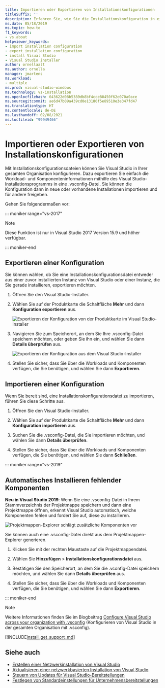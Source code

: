 ```yaml
---
title: Importieren oder Exportieren von Installationskonfigurationen
titleSuffix: ''
description: Erfahren Sie, wie Sie die Installationskonfiguration in eine Datei vom Typ „.vsconfig“ exportieren, für andere Benutzer freigeben und zum Klonen importieren.
ms.date: 05/18/2019
ms.topic: how-to
f1_keywords:
- vs.about
helpviewer_keywords:
- import installation configuration
- export installation configuration
- install Visual Studio
- Visual Studio installer
author: ornellaalt
ms.author: ornella
manager: jmartens
ms.workload:
- multiple
ms.prod: visual-studio-windows
ms.technology: vs-installation
ms.openlocfilehash: 043622d08b5389db8bf4cce80450f62c070a0ace
ms.sourcegitcommit: ae6d47b09a439cd0e13180f5e89510e3e347fd47
ms.translationtype: HT
ms.contentlocale: de-DE
ms.lasthandoff: 02/08/2021
ms.locfileid: "99949466"
---
```

# <a name="import-or-export-installation-configurations"></a>Importieren oder Exportieren von Installationskonfigurationen

Mit Installationskonfigurationsdateien können Sie Visual Studio in Ihrer gesamten Organisation konfigurieren. Dazu exportieren Sie einfach die Workload- und Komponenteninformationen mithilfe des Visual Studio-Installationsprogramms in eine .vsconfig-Datei. Sie können die Konfiguration dann in neue oder vorhandene Installationen importieren und für andere freigeben.

Gehen Sie folgendermaßen vor:

::: moniker range="vs-2017"

> [!NOTE]
> Diese Funktion ist nur in Visual Studio 2017 Version 15.9 und höher verfügbar.

::: moniker-end

## <a name="export-a-configuration"></a>Exportieren einer Konfiguration

Sie können wählen, ob Sie eine Installationskonfigurationsdatei entweder aus einer zuvor installierten Instanz von Visual Studio oder einer Instanz, die Sie gerade installieren, exportieren möchten.

1. Öffnen Sie den Visual Studio-Installer.

1. Wählen Sie auf der Produktkarte die Schaltfläche **Mehr** und dann **Konfiguration exportieren** aus.

   ![Exportieren der Konfiguration von der Produktkarte im Visual Studio-Installer](../install/media/vs-2019/vs-installer-export-config.png)

1. Navigieren Sie zum Speicherort, an dem Sie Ihre .vsconfig-Datei speichern möchten, oder geben Sie ihn ein, und wählen Sie dann **Details überprüfen** aus.

   ![Exportieren der Konfiguration aus dem Visual Studio-Installer](../install/media/vs-2019/export-configuration-confirmation.png)

1. Stellen Sie sicher, dass Sie über die Workloads und Komponenten verfügen, die Sie benötigen, und wählen Sie dann **Exportieren**.

## <a name="import-a-configuration"></a>Importieren einer Konfiguration

Wenn Sie bereit sind, eine Installationskonfigurationsdatei zu importieren, führen Sie diese Schritte aus.

1. Öffnen Sie den Visual Studio-Installer.

1. Wählen Sie auf der Produktkarte die Schaltfläche **Mehr** und dann **Konfiguration importieren** aus.

1. Suchen Sie die .vsconfig-Datei, die Sie importieren möchten, und wählen Sie dann **Details überprüfen**.

1. Stellen Sie sicher, dass Sie über die Workloads und Komponenten verfügen, die Sie benötigen, und wählen Sie dann **Schließen**.

::: moniker range="vs-2019"

## <a name="automatically-install-missing-components"></a>Automatisches Installieren fehlender Komponenten

**Neu in Visual Studio 2019**: Wenn Sie eine .vsconfig-Datei in Ihrem Stammverzeichnis der Projektmappe speichern und dann eine Projektmappe öffnen, erkennt Visual Studio automatisch, welche Komponenten fehlen und fordert Sie auf, diese zu installieren.

![Projektmappen-Explorer schlägt zusätzliche Komponenten vor](../install/media/vs-2019/solution-explorer-config-file.png)

Sie können auch eine .vsconfig-Datei direkt aus dem Projektmappen-Explorer generieren.

1. Klicken Sie mit der rechten Maustaste auf die Projektmappendatei.

1. Wählen Sie **Hinzufügen** > **Installationskonfigurationsdatei** aus.

1. Bestätigen Sie den Speicherort, an dem Sie die .vconfig-Datei speichern möchten, und wählen Sie dann **Details überprüfen** aus.

1. Stellen Sie sicher, dass Sie über die Workloads und Komponenten verfügen, die Sie benötigen, und wählen Sie dann **Exportieren**.

::: moniker-end

> [!NOTE]
> Weitere Informationen finden Sie im Blogbeitrag [Configure Visual Studio across your organization with .vsconfig](https://devblogs.microsoft.com/setup/configure-visual-studio-across-your-organization-with-vsconfig/) (Konfigurieren von Visual Studio in der gesamten Organisation mit .vsconfig).

[!INCLUDE[install_get_support_md](includes/install_get_support_md.md)]

## <a name="see-also"></a>Siehe auch

* [Erstellen einer Netzwerkinstallation von Visual Studio](create-a-network-installation-of-visual-studio.md)
* [Aktualisieren einer netzwerkbasierten Installation von Visual Studio](update-a-network-installation-of-visual-studio.md)
* [Steuern von Updates für Visual Studio-Bereitstellungen](controlling-updates-to-visual-studio-deployments.md)
* [Festlegen von Standardeinstellungen für Unternehmensbereitstellungen](set-defaults-for-enterprise-deployments.md)
